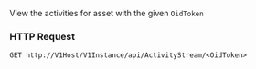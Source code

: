 View the activities for asset with the given `OidToken`

### HTTP Request

`GET http://V1Host/V1Instance/api/ActivityStream/<OidToken>`